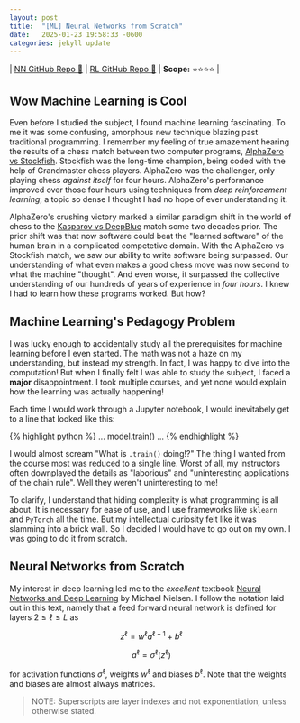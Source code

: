 ```yaml
---
layout: post
title:  "[ML] Neural Networks from Scratch"
date:   2025-01-23 19:58:33 -0600
categories: jekyll update
---
```


| [NN GitHub Repo 👾](https://github.com/JackHanke/nets) | [RL GitHub Repo 👾](https://github.com/JackHanke/2048rl) | **Scope:** ⭐⭐⭐⭐ |

## Wow Machine Learning is Cool

Even before I studied the subject, I found machine learning fascinating. To me it was some confusing, amorphous new technique blazing past traditional programming. I remember my feeling of true amazement hearing the results of a chess match between two computer programs, [AlphaZero vs Stockfish](https://www.chess.com/news/view/updated-alphazero-crushes-stockfish-in-new-1-000-game-match). Stockfish was the long-time champion, being coded with the help of Grandmaster chess players. AlphaZero was the challenger, only playing chess *against itself* for four hours. AlphaZero's performance improved over those four hours using techniques from *deep reinforcement learning*, a topic so dense I thought I had no hope of ever understanding it. 

AlphaZero's crushing victory marked a similar paradigm shift in the world of chess to the [Kasparov vs DeepBlue](https://en.wikipedia.org/wiki/Deep_Blue_versus_Garry_Kasparov) match some two decades prior. The prior shift was that now software could beat the "learned software" of the human brain in a complicated competetive domain. With the AlphaZero vs Stockfish match, we saw our ability to write software being surpassed. Our understanding of what even makes a good chess move was now second to what the machine "thought". And even worse, it surpassed the collective understanding of our hundreds of years of experience in *four hours*. I knew I had to learn how these programs worked. But how?

## Machine Learning's Pedagogy Problem

I was lucky enough to accidentally study all the prerequisites for machine learning before I even started. The math was not a haze on my understanding, but instead my strength. In fact, I was happy to dive into the computation! But when I finally felt I was able to study the subject, I faced a **major** disappointment. I took multiple courses, and yet none would explain how the learning was actually happening!

Each time I would work through a Jupyter notebook, I would inevitabely get to a line that looked like this:

{% highlight python %}
    ...
    model.train()
    ...
{% endhighlight %}

I would almost scream "What is `.train()` doing!?" The thing I wanted from the course most was reduced to a single line. Worst of all, my instructors often downplayed the details as "laborious" and "uninteresting applications of the chain rule". Well they weren't uninteresting to me!

To clarify, I understand that hiding complexity is what programming is all about. It is necessary for ease of use, and I use frameworks like `sklearn` and `PyTorch` all the time. But my intellectual curiosity felt like it was slamming into a brick wall. So I decided I would have to go out on my own. I was going to do it from scratch.

## Neural Networks from Scratch

My interest in deep learning led me to the *excellent* textbook [Neural Networks and Deep Learning](http://neuralnetworksanddeeplearning.com/) by Michael Nielsen. I follow the notation laid out in this text, namely that a feed forward neural network is defined for layers $2 \leq \ell \leq L$ as 

$$z^{\ell} = w^{\ell}a^{\ell-1} + b^{\ell}$$

$$a^{\ell} = \sigma^{\ell}(z^{\ell})$$

for activation functions $\sigma^{\ell}$, weights $w^{\ell}$ and biases $b^{\ell}$. Note that the weights and biases are almost always matrices.

>  NOTE: Superscripts are layer indexes and not exponentiation, unless otherwise stated. 

<div align=center>
    <script type="text/tikz">
    % setup
    \newcommand{\lablnode}[3]{\node[shape=circle,draw=white,fill=white, inner sep=0pt,minimum size=2pt] (A) at ( #1 , #2 ) {#3};}
    % actual image
    \begin{tikzpicture}
        % Define the nodes (neurons)
        \node (I1) [circle, draw, minimum size=0.6cm] {};
        \node (I2) [circle, draw, below of=I1, minimum size=0.6cm] {};
        \node (I3) [circle, draw, below of=I2, minimum size=0.6cm] {};

        \node (H1) [circle, draw, right of=I1, xshift=2cm, yshift=0.5cm, minimum size=0.6cm] {};
        \node (H2) [circle, draw, below of=H1, minimum size=0.6cm] {};
        \node (H3) [circle, draw, below of=H2, minimum size=0.6cm] {};
        \node (H4) [circle, draw, below of=H3, minimum size=0.6cm] {};

        \node (O1) [circle, draw, right of=H1, xshift=2cm, yshift=-1cm, minimum size=0.6cm] {};
        \node (O2) [circle, draw, below of=O1, minimum size=0.6cm] {};

        % Connect the layers
        \foreach \i in {1,2,3} {
            \foreach \j in {1,2,3,4} {
                \draw[->] (I\i) -- (H\j);
            }
        }

        \foreach \i in {1,2,3,4} {
            \foreach \j in {1,2} {
                \draw[->] (H\i) -- (O\j);
            }
        }

        \draw[->, color=red] (H4) -- (O2);

        % weight label
        \( \lablnode{4.5}{-2.5}{$w^{3}_{2 , 4}$} \)
    \end{tikzpicture}
    </script>
</div>

Above is a replication of a diagram from Nielsen's textbook detailing how his notation describes a "ball and stick" diagram of a neural network. The red "stick" denotes the weight $w^3_{2,4}$. This is the notation I use throughout the project and this post. 

Even this textbook lists the backpropagation chapter as optional reading, but the chapter was beautifully written all the same. After reading through it in its entirety, intentionally avoiding the provided implementations, I returned to the backpropagation chapter. Nielsen defines the algorithm as follows. Define the error $\delta_j^{\ell}$ of neuron $j$ at layer $\ell$ be 

$$\delta_j^{\ell} = \frac{\partial C}{\partial z_j^\ell}$$ 

Then backpropagating the error can be conducted using the following equations

$$\begin{eqnarray*}
\delta^L & = & \nabla_a C \cdot \sigma'^{L}(z^L) \\
\delta^{\ell} & = & ((w^{\ell+1})^{T}\delta^{\ell+1}) \cdot \sigma'^{\ell}(z^{\ell}) \\
\frac{\partial C}{\partial b_j^\ell} & = & \delta_j^{\ell} \\
\frac{\partial C}{\partial w_{jk}^\ell} & = & a_k^{\ell-1}\delta_j^{\ell}
\end{eqnarray*}$$

<!-- 
$$\delta^L = \nabla_a C \cdot \sigma'^{L}(z^L)$$

$$\delta^{\ell} = ((w^{\ell+1})^{T}\delta^{\ell+1}) \cdot \sigma'^{\ell}(z^{\ell})$$

$$\frac{\partial C}{\partial b_j^\ell} = \delta_j^{\ell}$$

$$\frac{\partial C}{\partial w_{jk}^\ell} = a_k^{\ell-1}\delta_j^{\ell}$$ -->

For a while I struggled with the intuition as to why the error would be defined as a gradient. Though Nielsen describes this well, it just seemed too perfect, and consequently took a long time to "sit right" with me.

But after doing my own derivations for a small network, I felt as if I really could write a neural network from scratch. And that is what I did. After a series of stressful nights, I did complete the project. I encountered a series of difficult bugs, including after my network was running but failing to learn. The bug that took longest to find was an erroneous summation of the weight gradients in a batch, as opposed to an average. But after I weeded all these issues out, I'm happy to say I completed the project. Below is an interactive demo for MNIST using a network written and trained entirely from scratch. 

TODO demo, [credit](https://www.nathom.dev/blog/mnist/)

This level of understanding not only grounded my understanding of the topic, but it also further motivated my study of deep learning. Now that I had a neural network from scratch, what else could I do?

## (Variational) AutoEncoders from Scratch

One of the first things one can do with a neural network is to create an [autoencoder](https://en.wikipedia.org/wiki/Autoencoder). An autoencoder is a neural network that is trained to predict its input, but is structured so that the network "funnels" information through a smaller space before being expanded out. This smaller space is often called the *latent space*, and the task of predicting input is often called *reconstruction*.

The portion of the network that maps the input to the latent space is called the *encoder*, and the part that maps the latent space to the prediction is the *decoder*. 

<div align=center>
    <script type="text/tikz">
    % setup
    \newcommand{\lablnode}[3]{\node[shape=circle,draw=white,fill=white, inner sep=0pt,minimum size=2pt] (A) at ( #1 , #2 ) {#3};}
    % actual image
    \begin{tikzpicture}
        % Define the nodes (neurons)
        \node (I1) [circle, draw, minimum size=0.6cm] {};
        \node (I2) [circle, draw, below of=I1, minimum size=0.6cm] {};
        \node (I3) [circle, draw, below of=I2, minimum size=0.6cm] {};
        \node (I4) [circle, draw, below of=I3, minimum size=0.6cm] {};

        \node (H1) [circle, draw, right of=I1, xshift=2cm, yshift=-1cm, minimum size=0.6cm] {};
        \node (H2) [circle, draw, below of=H1, minimum size=0.6cm] {};

        \node (O1) [circle, draw, right of=H1, xshift=2cm, yshift=1cm, minimum size=0.6cm] {};
        \node (O2) [circle, draw, below of=O1, minimum size=0.6cm] {};
        \node (O3) [circle, draw, below of=O2, minimum size=0.6cm] {};
        \node (O4) [circle, draw, below of=O3, minimum size=0.6cm] {};

        % Connect the layers
        \foreach \i in {1,2,3,4} {
            \foreach \j in {1,2} {
                \draw[->] (I\i) -- (H\j);
            }
        }

        \foreach \i in {1,2} {
            \foreach \j in {1,2,3,4} {
                \draw[->] (H\i) -- (O\j);
            }
        }

        % weight label
        \( \lablnode{1.5}{-1.5}{Encoder} \)
        \( \lablnode{3}{-3.5}{Latent Space} \)
        \( \lablnode{4.5}{-1.5}{Decoder} \)
    \end{tikzpicture}
    </script>
</div>


If we denote $x$ as the input and $x'$ as the reconstruction, an autoencoder might use the sum of squared errors loss function to train on, like so.

$$\mathcal{L} = \frac{1}{2}\sum_{i}(x_i - x_i')^2$$

Writing and training an AE after my neural network was little more than writing a wrapper around the network class to add an `encode` and `decode` method. However, even though I was able to achieve a strong reconstruction of the data, slight perturbations to the latent space led to poor reconstructions. This is because as the vanilla AE loss solely prioritizes the task of reconstruction, the latent space is often unorganized. This means that points in the latent space that aren't derived directly from data often decode into a blurry mess. 

This is bad if one wants not just to compress the data, but generate plausible samples from the original data distribution. It turns out there is a way to train a network that also prioritizes latent space organization! These networks are called [variational autoencoders](https://en.wikipedia.org/wiki/Variational_autoencoder), or VAEs for short. After I watched [this excellent YouTube](https://www.youtube.com/watch?v=qJeaCHQ1k2w&t=826s) video by Deepia, VAEs became the next network architecture I chose to implement from scratch. 

A VAE, like a vanilla AE, consist of an encoder neural net $E$ and decoder neural net $D$. However, the forward pass of the network predicts the *parameters* of a (multivariate) normal distribution, namely $\mu$ and $\log(\sigma)$. 

$$E(x) = (\mu, \log(\sigma))$$

We predict $\log(\sigma)$ instead of $\sigma$ so that the training process doesn't create $0$ deviation distributions. 

Then the input $z$ to the decoder net is a *sample* from this predicted distribution. The key idea for VAEs is not just that the encoder learns to map data to a distribution (and not a single point as AEs do), but *also* how to make this sampling process differentiable. Sampling from this distribution is done using the [reparapetrization trick](https://en.wikipedia.org/wiki/Reparameterization_trick), which for our case is just writing $z$ as follows

$$z = \mu + \epsilon \exp(\log \sigma),$$

where $\epsilon$ is a sample from the (multivariate) standard normal. 

As for the training of such a network, the loss function for VAEs has two components. We have the usual reconstruction loss, written $$\mathcal{L}_{rec}$$ , and the *regularization loss*, written $\mathcal{L}_{reg}$. The regularization loss is a mathematical expression for how far away the distribution created by the encoder, called $P$ differs from some given distribution, called $Q$. VAEs choose this $Q$ to be the (multivariate) standard normal distribution. This means that as we train the learning process also prioritizes moving our encoded data into the more "organized" normal distribution. 

More specifically, the regularization loss is the [Kullback-Leibler divergence](https://en.wikipedia.org/wiki/Kullback%E2%80%93Leibler_divergence) between the created normal distribution to the standard normal. KL divergence is usually complicated to compute, but the divergence between two Gaussians can be symbollically written. This gives the full loss function for VAEs as 

$$\mathcal{L} = \mathcal{L}_{rec} + \mathcal{L}_{reg} = \frac{1}{2}\sum_{i}(x_i - x_i')^2 - \frac{1}{2}\sum_{i}(1+2\log(\sigma_i)-\mu_i^2-\sigma_i^2).$$

Because I have yet to implement an automatic differentiation engine, and I couldn't find anything on the internet, I had to compute the gradients for a VAE by hand. I first rewrote the regularization portion of the loss to match the output of $E$, namely

$$\mathcal{L}_{reg} = \frac{1}{2}\exp(2\log\sigma) + \frac{1}{2}\mu^2 - \log\sigma - \frac{1}{2}.$$

Then we can compute the gradient $\frac{\partial \mathcal{L}}{\partial z}$ efficiently after a forward pass of the full network with the following equations.

$$\begin{eqnarray*}
\frac{\partial \mathcal{L}_{rec}}{\partial \log{\sigma}} & = & \frac{\partial \mathcal{L}_{rec}}{\partial z}\frac{\partial z}{\partial \log{\sigma}} = \frac{\partial \mathcal{L}_{rec}}{\partial z} \epsilon \exp(\log\sigma) \\
\frac{\partial \mathcal{L}_{rec}}{\partial \log{\sigma}} & = & \frac{\partial \mathcal{L}_{rec}}{\partial z}\frac{\partial z}{\partial \log{\sigma}} = \frac{\partial \mathcal{L}_{rec}}{\partial z} \epsilon \exp(\log\sigma) \\
\frac{\partial \mathcal{L}_{reg}}{\partial \mu} & = & \mu \\
\frac{\partial \mathcal{L}_{reg}}{\partial \log{\sigma}} & = & \exp(2\log \sigma) - \vec{1}
\end{eqnarray*}$$

I also had to come up with a clever way to write a VAE given how I chose to implement the neural network class from the previous project, where I had to write a second loss function that only referenced $\cal{L}_{reg}$ in the middle of the network. However, the learning turned out to be extremely slow, and bottomed out on an overall bad performance (predicting the average $x$ instead of returning a similar image to $x$). I determined that this was because I was only using the vanilla stochastic gradient descent. SGD was not performing well because the gradient was "doubly-stochastic", in the sense that randomness in the gradient vector was introduced both from the minibatching (as usual) and from the inserted noise $\epsilon$. This lead to noisy learning. 

To fix this I read through the famous [Adam Optimizer paper](https://arxiv.org/abs/1412.6980), which is a nearly ubiquitous optimizer in modern ML work. After implementing this I saw a staggering improvement in learning (~10x decrease in the scale of the loss compared to using SGD), showing me the clear power of momentum-based optimization. 

After training, I wanted to produce an animation comparing AEs and VAEs when extrapolating in the latent space. This animation shows the decoded transitions between a latent representation for a `2` and a `7`.

{:refdef: style="text-align: center;"}
![]({{ site.baseimg }}/assets/extrap-anim.gif)
{: refdef}

Notice that as the AE only prioritizes reconstruction the image is much sharper than that of the VAE. However, the VAE's transition between the two is smoother, and more often looks like some type of digit in the transition. 

As VAEs served as the beginning of the generative AI boom, I set my sights next on diffusion models, the current state of the art for image generation. 

## Diffusion from Scratch

Diffusion models, popularized in the famous paper [Denoising Diffusion Probabilistic Models](https://arxiv.org/abs/2006.11239), are the current state of the art for image generation. 

Implementing one from scratch proved difficult, especially for the limited tools I had at my disposal (that I had implemented from scratch). I had to make a proper diffusion model with no convolution layers (or skip connectios for UNET-like architectures) and no GPU-enabled training because I have not learned CuPy yet. In hindsight, I went into this project underprepared, but I was still able to walk away with something cool to show.

I chose to train my network on the [EMNIST](https://www.nist.gov/itl/products-and-services/emnist-dataset) dataset (as opposed to the MNIST dataset) for more striking final generation. I initially tried to train a diffusion model with the base neural network class I had written before on the raw pixels. This proved to be unfeasible. I'm not sure why the performance using a base neural network was so poor. It's likely that when I sit down to write convolutional layers from scratch, that I will be able to get better performance conducting diffusion on raw pixels. 

At the time, however, I decided that my best option was to use my previously implemented VAE to reduce the dimensionality of the input, and then conduct diffusion on the latent representation. This means that I technichally implemented a LDDPM as opposed to a vanilla DDPM model. This allowed for much better conditional image generation to be learned just on my CPU. I also wrote some code to structure the generations into short sentences, shown below.

{:refdef: style="text-align: center;"}
![]({{ site.baseimg }}/assets/imagegen.gif)
{: refdef}

As you can see, the blurring artifacts from the VAE decoder are present in the final animation, and some of the generation lacks variety (such as the letter 'I'). Regardless, the noising and sampling process was a fun thing to learn, and I was very proud of the final result. I had a lot of fun sending messages to my friends with the final trained network. 

With my neural architectures completed for now, I wanted to focus on the third type of learning -- the algorithms that originally got me into ML -- reinforcement learning. 

## Reinforcement Learning from Scratch

As RL was the subject I had been thinking about the longest, it was the subject I had the best idea for a project with. I had been playing [2048](https://www.2048.org/) since it was released, and I always knew it was a perfect choice for a beginner reinforcement learning project. It has a large state space, small action space, non-trivial strategies, and a clearly defined reward function. The game is also [entirely open source](https://github.com/gabrielecirulli/2048), which was a real bonus.

I decided I would make the bot after I completed the [Sutton and Barto](http://www.incompleteideas.net/book/the-book.html) textbook. It was an intense summer read, and by the time I completed it I was itching to get started. The first challenge the project posed was the game itself. I initially used a pre-built Python implementation called [Macht](https://github.com/rolfmorel/macht), but later chose to implement the game from scratch to speed up training as much as possible. 

As for the learning algorithm, I initially wanted to do policy optimization, as opposed to TD or Q learning. I really liked the idea of having a single neural network that just takes in a board state and plays a good move. However, the performance was really poor (I learned later that the reason training went poorly was that I didn't implement a replay buffer of past games, and was just training the network on a single board, reward pair. This was so noisy that the network failed to learn anything). I abandoned the technique quickly, and the (self-imposed) setback led me to see if other people had written 2048 RL bots.

I was surprised to find that not only have people written 2048 RL bots, but there is serious academic research on the subject. I looked at a series of papers, the most important being [Temporal Difference Learning of N-Tuple Networks for the Game 2048](https://www.cs.put.poznan.pl/wjaskowski/pub/papers/Szubert2014_2048.pdf) by Szubert and colleagues. They showed that TD learning with a [RAMnet](https://en.wikipedia.org/wiki/RAMnets) approximator worked well, and so I chose to pursue this. 

There was a gruelling episode of debugging this implementation. Like the many other RL-from-scratch projects I had read about, the "code runs but learning fails" part of the ML development pipeline was arduous. 

It is hard to describe the feeling of elation of finally seeing my algorithm learning to play one of my favorite games. After training for ~10,000 games, the agent achieves the 2048 tile 49.1% of the time, and achieves the 4196 tile 1.5% of the time.

Now that the bot was trained, the final step was hooking up the history of the game to play on the real game's visualizer. I cloned the original repo and changed the internal Javascript to play a JSON history to make the final animation. I decided to showcase one of my agent's best games, shown below.

{:refdef: style="text-align: center;"}
![]({{ site.baseimg }}/assets/2048viz.gif)
{: refdef}

This was one of my favorite animations to create, and I still enjoy watching it to this day.

## Future Work

Before I complete my graduate studies, I really hope to implement both a [CNN](https://www.nature.com/articles/nature14539) and a [Transformer](https://arxiv.org/abs/1706.03762) from scratch. This would complete from-scratch implementations for what I would call the *main suite* of machine learning models. I look forward to writing future posts about these projects!

Thanks for reading!